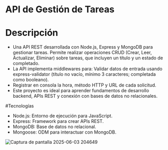 # API de Gestión de Tareas

# Descripción
- Una API REST desarrollada con Node.js, Express y MongoDB para gestionar tareas. Permite realizar operaciones CRUD (Crear, Leer, Actualizar, Eliminar) sobre tareas, que incluyen un título y un estado de completado. 
- La API implementa middlewares para: Validar datos de entrada usando express-validator (título no vacío, mínimo 3 caracteres; completada como booleano).
- Registrar en consola la hora, método HTTP y URL de cada solicitud.
- Este proyecto es ideal para aprender fundamentos de desarrollo backend, APIs REST y conexión con bases de datos no relacionales.

#Tecnologías
- Node.js: Entorno de ejecución para JavaScript.
- Express: Framework para crear APIs REST.
- MongoDB: Base de datos no relacional.
- Mongoose: ODM para interactuar con MongoDB.


![Captura de pantalla 2025-06-03 204649](https://github.com/user-attachments/assets/372dbd1e-8db6-4672-af74-2325b2b772f2)
